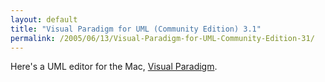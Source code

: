 ```yaml
---
layout: default
title: "Visual Paradigm for UML (Community Edition) 3.1"
permalink: /2005/06/13/Visual-Paradigm-for-UML-Community-Edition-31/
---
```


Here's a UML editor for the Mac, <a href="http://mac.softpedia.com/get/Developer-Tools/Visual-Paradigm-for-UML-Community-Edition.shtml" target="_blank">Visual Paradigm</a>.<br/>